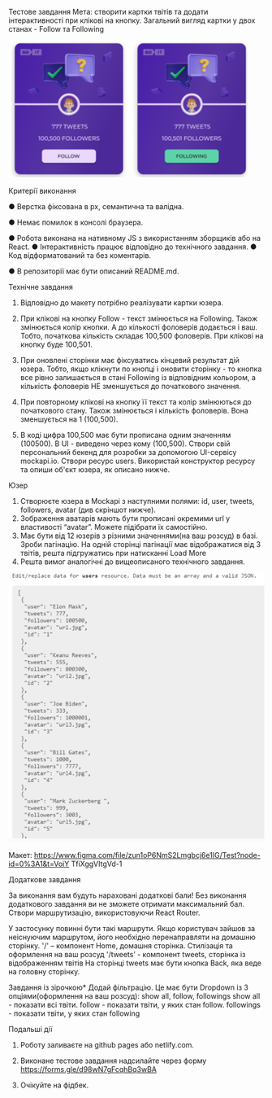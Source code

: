 
Тестове завдання 
Мета: створити картки твітів та додати інтерактивності при клікові на кнопку. Загальний вигляд картки у двох станах - Follow та Following 

![UserCards](https://github.com/IrynaRybka/test-user-card/blob/master/assets/userCard.png)

Критерії виконання 

● Верстка фіксована в рх, семантична та валідна. 

● Немає помилок в консолі браузера. 

● Робота виконана на нативному JS з використанням зборщиків або на React. ● Інтерактивність працює відповідно до технічного завдання. ● Код відформатований та без коментарів. 

● В репозиторії має бути описаний README.md. 

Технічне завдання 

1. Відповідно до макету потрібно реалізувати картки юзера. 

2. При клікові на кнопку Follow - текст змінюється на Following. Також змінюється колір кнопки. А до кількості фоловерів додається і ваш. Тобто, початкова кількість складає 100,500 фоловерів. При клікові на кнопку буде 100,501.

3. При оновлені сторінки має фіксуватись кінцевий результат дій юзера. Тобто, якщо клікнути по кнопці і оновити сторінку - то кнопка все рівно залишається в стані Following із відповідним кольором, а кількість фоловерів НЕ зменшується до початкового значення. 

4. При повторному клікові на кнопку її текст та колір змінюються до початкового стану. Також змінюється і кількість фоловерів. Вона зменшується на 1 (100,500). 

5. В коді цифра 100,500 має бути прописана одним значенням (100500). В UI - виведено через кому (100,500). 
Створи свій персональний бекенд для розробки за допомогою UI-сервісу mockapi.io. 
Створи ресурс users. Використай конструктор ресурсу та опиши об'єкт юзера, як описано нижче. 

Юзер 

1. Створюєте юзера в Mockapi з наступними полями: id, user, tweets, followers, avatar (див скріншот нижче). 
2. Зображення аватарів мають бути прописані окремими url у властивості “avatar”. Можете підібрати їх самостійно. 
3. Має бути від 12 юзерів з різними значеннями(на ваш розсуд) в базі. Зроби пагінацію. На одній сторінці пагінації має відображатися від 3 твітів, решта підгружатись при натисканні Load More 
4. Решта вимог аналогічні до вищеописаного технічного завдання.

![UserCards](https://github.com/IrynaRybka/test-user-card/blob/master/assets/example-JSON.png)

Макет: 
https://www.figma.com/file/zun1oP6NmS2Lmgbcj6e1IG/Test?node-id=0%3A1&t=VoiY TfiXggVItgVd-1 

Додаткове завдання 

За виконання вам будуть нараховані додаткові бали! Без виконання додаткового завдання ви не зможете отримати максимальний бал.
Створи маршрутизацію, використовуючи React Router. 

У застосунку повинні бути такі маршрути. Якщо користувач зайшов за неіснуючим маршрутом, його необхідно перенаправляти на домашню сторінку. '/' – компонент Home, домашня сторінка. Стилізація та оформлення на ваш розсуд 
'/tweets’ - компонент tweets, сторінка із відображенням твітів На сторінці tweets має бути кнопка Back, яка веде на головну сторінку. 

Завдання із зірочкою* 
Додай фільтрацію. Це має бути Dropdown із 3 опціями(оформлення на ваш розсуд): show all, follow, followings 
show all - показати всі твіти. 
follow - показати твіти, у яких стан follow. 
followings - показати твіти, у яких стан following 

Подальші дії 

1. Роботу заливаєте на github pages або netlify.com. 

2. Виконане тестове завдання надсилайте через форму 
https://forms.gle/d98wN7gFcqhBq3wBA 

3. Очікуйте на фідбек.

